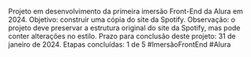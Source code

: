 Projeto em desenvolvimento da primeira imersão Front-End da Alura em 2024.
Objetivo: construir uma cópia do site da Spotify.
Observação: o projeto deve preservar a estrutura original do site da Spotify, mas pode conter alterações no estilo.
Prazo para conclusão deste projeto: 31 de janeiro de 2024.
Etapas concluídas: 1 de 5
#ImersãoFrontEnd #Alura
